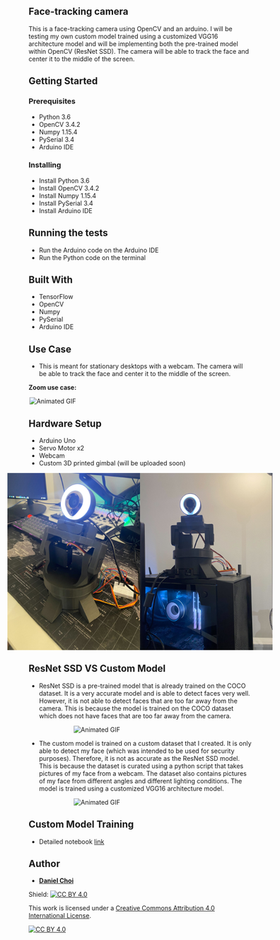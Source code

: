 ## Face-tracking camera

This is a face-tracking camera using OpenCV and an arduino. I will be testing my own custom model trained using a customized VGG16 architecture model and will be implementing both the pre-trained model within OpenCV (ResNet SSD). The camera will be able to track the face and center it to the middle of the screen.

## Getting Started

### Prerequisites

- Python 3.6
- OpenCV 3.4.2
- Numpy 1.15.4
- PySerial 3.4
- Arduino IDE

### Installing

- Install Python 3.6
- Install OpenCV 3.4.2
- Install Numpy 1.15.4
- Install PySerial 3.4
- Install Arduino IDE

## Running the tests

- Run the Arduino code on the Arduino IDE
- Run the Python code on the terminal

## Built With

- TensorFlow
- OpenCV
- Numpy
- PySerial
- Arduino IDE

## Use Case

- This is meant for stationary desktops with a webcam. The camera will be able to track the face and center it to the middle of the screen.

**Zoom use case:**

<div style="display: flex; justify-content: center;">
  <img src="./pictures/zoom.gif" alt="Animated GIF" width="500">
</div>

## Hardware Setup

- Arduino Uno
- Servo Motor x2
- Webcam
- Custom 3D printed gimbal (will be uploaded soon)

<div style="display: flex; justify-content: center;">
  <img src="./pictures/Hardware1.jpg" alt="Image" width="300">
  <img src="./pictures/Hardware.jpg" alt="Image" width="300">
</div>

## ResNet SSD VS Custom Model

- ResNet SSD is a pre-trained model that is already trained on the COCO dataset. It is a very accurate model and is able to detect faces very well. However, it is not able to detect faces that are too far away from the camera. This is because the model is trained on the COCO dataset which does not have faces that are too far away from the camera.
<div style="display: flex; justify-content: center;">
  <img src="./pictures/resnet.gif" alt="Animated GIF" width="300">
</div>

- The custom model is trained on a custom dataset that I created. It is only able to detect my face (which was intended to be used for security purposes). Therefore, it is not as accurate as the ResNet SSD model. This is because the dataset is curated using a python script that takes pictures of my face from a webcam. The dataset also contains pictures of my face from different angles and different lighting conditions. The model is trained using a customized VGG16 architecture model. 

<div style="display: flex; justify-content: center;">
  <img src="./pictures/custom.gif" alt="Animated GIF" width="300">
</div>

## Custom Model Training

- Detailed notebook [link](ObjectDetection_FaceTracking.ipynb)

## Author

- [**Daniel Choi**](https://github.com/jeongwoongc)

Shield: [![CC BY 4.0][cc-by-shield]][cc-by]

This work is licensed under a
[Creative Commons Attribution 4.0 International License][cc-by].

[![CC BY 4.0][cc-by-image]][cc-by]

[cc-by]: http://creativecommons.org/licenses/by/4.0/
[cc-by-image]: https://i.creativecommons.org/l/by/4.0/88x31.png
[cc-by-shield]: https://img.shields.io/badge/License-CC%20BY%204.0-lightgrey.svg